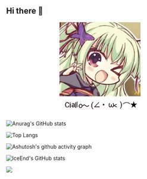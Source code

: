 ## Hi there 👋

<div align="center">
  <img src="assets/ciallo.gif" alt="ciallo">
</div>

![Anurag's GitHub stats](https://github-readme-stats.vercel.app/api?username=Ennan010)

![Top Langs](https://github-readme-stats.vercel.app/api/top-langs/?username=Ennan010)

![Ashutosh's github activity graph](https://github-readme-activity-graph.vercel.app/graph?username=Ennan010)

![IceEnd's GitHub stats](https://github-immortality.vercel.app/api?username=Ennan010)

![](https://stats.justsong.cn/api/csdn?username=Ennan、&cn=true)




<!--
**Ennan010/Ennan010** is a ✨ _special_ ✨ repository because its `README.md` (this file) appears on your GitHub profile.

Here are some ideas to get you started:

- 🔭 I’m currently working on ...
- 🌱 I’m currently learning ...
- 👯 I’m looking to collaborate on ...
- 🤔 I’m looking for help with ...
- 💬 Ask me about ...
- 📫 How to reach me: ...
- 😄 Pronouns: ...
- ⚡ Fun fact: ...
-->
